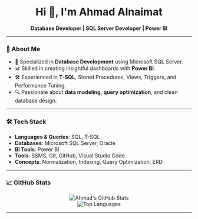 <h1 align="center">Hi 👋, I'm Ahmad Alnaimat</h1>

<p align="center">
  <b>Database Developer | SQL Server Developer | Power BI</b>
</p>

---

### 🧠 About Me

- 💼 Specialized in **Database Development** using Microsoft SQL Server.
- 📊 Skilled in creating insightful dashboards with **Power BI**.
- 🛠️ Experienced in **T-SQL**, Stored Procedures, Views, Triggers, and Performance Tuning.
- 🔍 Passionate about **data modeling**, **query optimization**, and clean database design.

---

### 🛠 Tech Stack

- **Languages & Queries**: SQL, T-SQL
- **Databases**: Microsoft SQL Server, Oracle
- **BI Tools**: Power BI
- **Tools**: SSMS, Git, GitHub, Visual Studio Code
- **Concepts**: Normalization, Indexing, Query Optimization, ERD

---

### 📈 GitHub Stats

<p align="center">
  <img src="https://github-readme-stats.vercel.app/api?username=ahmadalnaimat&show_icons=true&theme=github_dark&hide=prs" alt="Ahmad's GitHub Stats" />
  <br />
  <img src="https://github-readme-stats.vercel.app/api/top-langs/?username=ahmadalnaimat&layout=compact&theme=github_dark" alt="Top Languages" />
</p>

---

<!-- You can add links below when you're ready -->
<!--
### 🔗 Connect with Me
- 📫 Email: [your email]
- 💼 LinkedIn: [your LinkedIn]
- 🌐 Portfolio: [your portfolio]
-->
